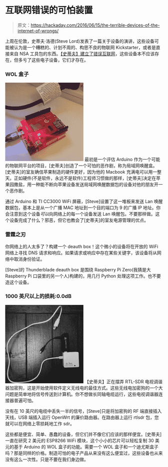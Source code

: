 # 互联网错误的可怕装置

> 原文：<https://hackaday.com/2016/06/15/the-terrible-devices-of-the-internet-of-wrongs/>

上周在伦敦，史蒂夫·洛德(Steve Lord)发表了一篇关于设备的演讲，这些设备可能被认为是一个糟糕的、计划不周的、构思不良的物联网 Kickstarter，或者是直接来自 NSA 工具包的东西。[【史蒂夫】建立了错误互联网](https://www.rawhex.com/2016/06/building-internet-wrongs/)，这些设备本不应该存在，但多亏了这些电子设备，它们才存在。

### WOL 盒子

[![WOL-e](img/f98a6518468c499a92547e23481a4c8b.png)](https://hackaday.com/wp-content/uploads/2016/06/wol-e1.jpg) 最初是一个评估 Arduino 作为一个可能的物联网平台的项目，[史蒂夫]创造了一个可怕的恶作剧，称为局域网唤醒盒。[史蒂夫]的室友确信苹果制造的硬件更好，因为他的 Macbook 充满电可以用一整天。正如硬件(不是软件，永远不是软件)工程师习惯做的那样，[史蒂夫]决定在苹果园撒盐，用一种能不断向苹果设备发送局域网唤醒数据包的设备对他的朋友开一个恶作剧。

通过 Arduino 和 TI CC3000 WiFi 屏蔽，[Steve]设置了这一堆板来发送 Lan 唤醒数据包，基本上是从一个广播 MAC 地址到一个目的端口为 9 的广播 IP 地址。你会注意到这个设备*可以*向网络上的每一个设备发送 Lan 唤醒包。不要那样做。这个设备完成了什么？邪恶，但它也教会了[史蒂夫]的室友电源管理的优点。

### 雷霆之刃

你网络上的人太多了？构建一个 deauth box！这个微小的设备将在开放的 WiFi 网络上寻找 DNS 请求和响应。如果请求或响应中存在某些关键字，该设备将从网络中取消身份验证。

[Steve]的 Thunderblade deauth box 是围绕 Raspberry Pi Zero(我猜是大 Raspberry Pi 口袋里的另一个人)构建的，用几行 Python 处理这项工作。也不要造这个设备。

### 1000 英尺以上的损耗:0.0dB

[![wifisdr-300x300](img/595cb4ff424493a6bfb62ba91bfff092.png)](https://hackaday.com/wp-content/uploads/2016/06/wifisdr-300x300.jpg) 【史蒂夫】正在摆弄 RTL-SDR 电视调谐器加密狗，这是开始使用软件定义无线电的最佳方式。这些无线电加密狗的一个大问题是简单地将信号传送到计算机。你不想做长同轴电缆运行，这些电视调谐器连接器普遍可怕。

没有在 10 英尺的电缆中丢失一半的信号，[Steve]只是将加密狗的 RF 端直接插入天线，USB 端插入运行 OpenWrt 的廉价路由器。在路由器上运行 rtlsdr 包，您就可以在网络上零损耗地工作 sdr。

这些都是便宜、简单、愚蠢的设备，但它们并不像它们应该的那样便宜。[史蒂夫]一直在研究 2 美元的 ESP8266 WiFi 模块，这个小小的芯片可以轻松复制 30 美元的基于 Arduino 的 WOL 盒子的功能。需要一个 WOL 盒子和一个迪尤斯盒子吗？那是同样的价格。制造可怕的电子产品从来没有这么便宜过，这些设备也从来没有这么一次性。只是不要在我们身边做。
